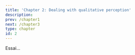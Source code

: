 ```yaml
---
title: 'Chapter 2: Dealing with qualitative perception'
description:
prev: /chapter1
next: /chapter3
type: chapter
id: 2
---
```


<exercise id="1" title="Representation of sensory attributes and bivariate analysis">
  
  Essai...

<codeblock id="02_01">
</codeblock>

<codeblock id="02_02">
</codeblock>

<codeblock id="02_03">
</codeblock>

<codeblock id="02_04">
</codeblock>

</exercise>

<exercise id="2" title="Concept of independance">

<codeblock id="02_05">
</codeblock>

<codeblock id="02_06">
</codeblock>

<codeblock id="02_07">
</codeblock>

<codeblock id="02_08">
</codeblock>

<codeblock id="02_09">
</codeblock>

</exercise>

<exercise id="3" title="Deviation to the independance">

<codeblock id="02_10">
</codeblock>

<codeblock id="02_11">
</codeblock>

<codeblock id="02_12">
</codeblock>

<codeblock id="02_13">
</codeblock>

</exercise>

<exercise id="4" title="Inertia">
</exercise>

<exercise id="5" title="CA">

<codeblock id="02_14">
</codeblock>

<codeblock id="02_15">
</codeblock>

</exercise>

<exercise id="6" title="Categories involvement in independance">

<codeblock id="02_16">
</codeblock>

</exercise>

<exercise id="7" title="Beards example">

<codeblock id="02_17">
</codeblock>

<codeblock id="02_18">
</codeblock>

<codeblock id="02_19">
</codeblock>

<codeblock id="02_20">
</codeblock>

<codeblock id="02_21">
</codeblock>

<codeblock id="02_22">
</codeblock>

</exercise>
